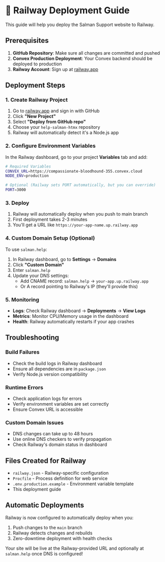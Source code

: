 # 🚂 Railway Deployment Guide

This guide will help you deploy the Salman Support website to Railway.

## Prerequisites

1. **GitHub Repository**: Make sure all changes are committed and pushed
2. **Convex Production Deployment**: Your Convex backend should be deployed to production
3. **Railway Account**: Sign up at [railway.app](https://railway.app)

## Deployment Steps

### 1. Create Railway Project

1. Go to [railway.app](https://railway.app) and sign in with GitHub
2. Click **"New Project"**
3. Select **"Deploy from GitHub repo"**
4. Choose your `help-salman-htmx` repository
5. Railway will automatically detect it's a Node.js app

### 2. Configure Environment Variables

In the Railway dashboard, go to your project **Variables** tab and add:

```bash
# Required Variables
CONVEX_URL=https://compassionate-bloodhound-355.convex.cloud
NODE_ENV=production

# Optional (Railway sets PORT automatically, but you can override)
PORT=3000
```

### 3. Deploy

1. Railway will automatically deploy when you push to main branch
2. First deployment takes 2-3 minutes
3. You'll get a URL like `https://your-app-name.up.railway.app`

### 4. Custom Domain Setup (Optional)

To use `salman.help`:

1. In Railway dashboard, go to **Settings** → **Domains**
2. Click **"Custom Domain"**
3. Enter `salman.help`
4. Update your DNS settings:
   - Add CNAME record: `salman.help` → `your-app.up.railway.app`
   - Or A record pointing to Railway's IP (they'll provide this)

### 5. Monitoring

- **Logs**: Check Railway dashboard → **Deployments** → **View Logs**
- **Metrics**: Monitor CPU/Memory usage in the dashboard
- **Health**: Railway automatically restarts if your app crashes

## Troubleshooting

### Build Failures
- Check the build logs in Railway dashboard
- Ensure all dependencies are in `package.json`
- Verify Node.js version compatibility

### Runtime Errors
- Check application logs for errors
- Verify environment variables are set correctly
- Ensure Convex URL is accessible

### Custom Domain Issues
- DNS changes can take up to 48 hours
- Use online DNS checkers to verify propagation
- Check Railway's domain status in dashboard

## Files Created for Railway

- `railway.json` - Railway-specific configuration
- `Procfile` - Process definition for web service
- `.env.production.example` - Environment variable template
- This deployment guide

## Automatic Deployments

Railway is now configured to automatically deploy when you:
1. Push changes to the `main` branch
2. Railway detects changes and rebuilds
3. Zero-downtime deployment with health checks

Your site will be live at the Railway-provided URL and optionally at `salman.help` once DNS is configured!